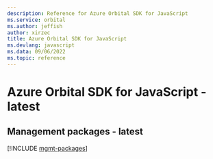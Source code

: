 ```yaml
---
description: Reference for Azure Orbital SDK for JavaScript
ms.service: orbital
ms.author: jeffish
author: xirzec
title: Azure Orbital SDK for JavaScript
ms.devlang: javascript
ms.data: 09/06/2022
ms.topic: reference
---
```

# Azure Orbital SDK for JavaScript - latest

## Management packages - latest
[!INCLUDE [mgmt-packages](orbital-mgmt-index.md)]